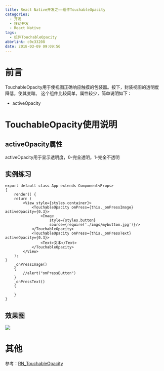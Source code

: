 ```yaml
---
title: React Native开发之——组件TouchableOpacity
categories:
  - 开发
  - 移动开发
  - React Native
tags:
  - 组件TouchableOpacity
abbrlink: c0c33208
date: 2018-03-09 09:09:56
---
```

# 前言 
TouchableOpacity用于使视图正确响应触摸的包装器。按下，封装视图的透明度降低，使其变暗。 这个组件比较简单，属性较少，简单说明如下：  

- activeOpacity

<!--more-->

# TouchableOpacity使用说明 
## activeOpacity属性
activeOpacity用于显示透明度，0-完全透明，1-完全不透明
## 实例练习  

	export default class App extends Component<Props> 
	{
    	render() {
        return (
            <View style={styles.container}>
                <TouchableOpacity onPress={this._onPressImage} activeOpacity={0.3}>
                    <Image
                        style={styles.button}
                        source={require('./imgs/mybutton.jpg')}/>
                </TouchableOpacity>
                <TouchableOpacity onPress={this._onPressText} activeOpacity={0.3}>
                    <Text>文本</Text>
                </TouchableOpacity>
            </View>
        );
    }
    	_onPressImage() 
		{
    	    //alert("onPressButton")
    	}
    	_onPressText() 
		{

    	}
	}
## 效果图 
![][1]
# 其他 
参考：[RN_TouchableOpacity][2]  


[1]: https://cdn.jsdelivr.net/gh/PGzxc/CDN@master/blog-image/rn-touchableOpacity.gif
[2]: https://github.com/PGzxc/RN_TouchableOpacity
